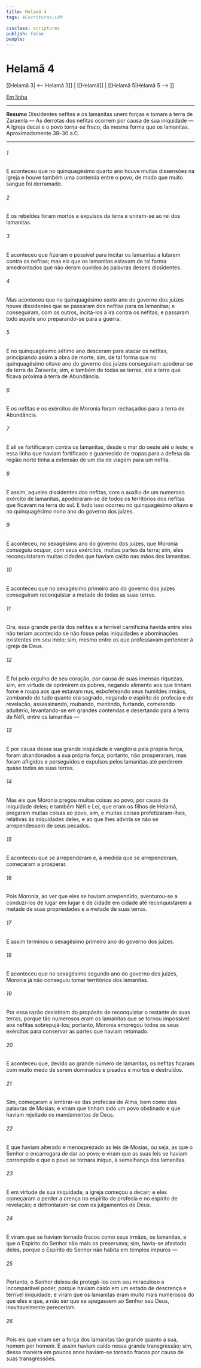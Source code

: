 ```yaml
---
title: Helamã 4
tags: #Escrituras\LdM

cssclass: scriptures
publish: false
people:
---
```


# Helamã 4
[[Helamã 3| <-- Helamã 3]] | [[Helamã]] | [[Helamã 5|Helamã 5 --> ]]

[Em linha](https://churchofjesuschrist.org/study/scriptures/bofm/hel/4?lang=por)

---
__Resumo__
Dissidentes nefitas e os lamanitas unem forças e tomam a terra de Zaraenla — As derrotas dos nefitas ocorrem por causa de sua iniquidade — A Igreja decai e o povo torna-se fraco, da mesma forma que os lamanitas. Aproximadamente 38–30 a.C.

---
###### 1 
E aconteceu que no quinquagésimo quarto ano houve muitas dissensões na igreja e houve também uma contenda entre o povo, de modo que muito sangue foi derramado.

###### 2 
E os rebeldes foram mortos e expulsos da terra e uniram-se ao rei dos lamanitas.

###### 3 
E aconteceu que fizeram o possível para incitar os lamanitas a lutarem contra os nefitas; mas eis que os lamanitas estavam de tal forma amedrontados que não deram ouvidos às palavras desses dissidentes.

###### 4 
Mas aconteceu que no quinquagésimo sexto ano do governo dos juízes houve dissidentes que se passaram dos nefitas para os lamanitas; e conseguiram, com os outros, incitá-los à ira contra os nefitas; e passaram todo aquele ano preparando-se para a guerra.

###### 5 
E no quinquagésimo sétimo ano desceram para atacar os nefitas, principiando assim a obra de morte; sim, de tal forma que no quinquagésimo oitavo ano do governo dos juízes conseguiram apoderar-se da terra de Zaraenla; sim, e também de todas as terras, até a terra que ficava próxima à terra de Abundância.

###### 6 
E os nefitas e os exércitos de Moronia foram rechaçados para a terra de Abundância.

###### 7 
E ali se fortificaram contra os lamanitas, desde o mar do oeste até o leste; e essa linha que haviam fortificado e guarnecido de tropas para a defesa da região norte tinha a extensão de um dia de viagem para um nefita.

###### 8 
E assim, aqueles dissidentes dos nefitas, com o auxílio de um numeroso exército de lamanitas, apoderaram-se de todos os territórios dos nefitas que ficavam na terra do sul. E tudo isso ocorreu no quinquagésimo oitavo e no quinquagésimo nono ano do governo dos juízes.

###### 9 
E aconteceu, no sexagésimo ano do governo dos juízes, que Moronia conseguiu ocupar, com seus exércitos, muitas partes da terra; sim, eles reconquistaram muitas cidades que haviam caído nas mãos dos lamanitas.

###### 10 
E aconteceu que no sexagésimo primeiro ano do governo dos juízes conseguiram reconquistar a metade de todas as suas terras.

###### 11 
Ora, essa grande perda dos nefitas e a terrível carnificina havida entre eles não teriam acontecido se não fosse pelas iniquidades e abominações existentes em seu meio; sim, mesmo entre os que professavam pertencer à igreja de Deus.

###### 12 
E foi pelo orgulho de seu coração, por causa de suas imensas riquezas, sim, em virtude de oprimirem os pobres, negando alimento aos que tinham fome e roupa aos que estavam nus, esbofeteando seus humildes irmãos, zombando de tudo quanto era sagrado, negando o espírito de profecia e de revelação, assassinando, roubando, mentindo, furtando, cometendo adultério, levantando-se em grandes contendas e desertando para a terra de Néfi, entre os lamanitas —

###### 13 
E por causa dessa sua grande iniquidade e vanglória pela própria força, foram abandonados a sua própria força; portanto, não prosperaram, mas foram afligidos e perseguidos e expulsos pelos lamanitas até perderem quase todas as suas terras.

###### 14 
Mas eis que Moronia pregou muitas coisas ao povo, por causa da iniquidade deles; e também Néfi e Leí, que eram os filhos de Helamã, pregaram muitas coisas ao povo, sim, e muitas coisas profetizaram-lhes, relativas às iniquidades deles, e ao que lhes adviria se não se arrependessem de seus pecados.

###### 15 
E aconteceu que se arrependeram e, à medida que se arrependeram, começaram a prosperar.

###### 16 
Pois Moronia, ao ver que eles se haviam arrependido, aventurou-se a conduzi-los de lugar em lugar e de cidade em cidade até reconquistarem a metade de suas propriedades e a metade de suas terras.

###### 17 
E assim terminou o sexagésimo primeiro ano do governo dos juízes.

###### 18 
E aconteceu que no sexagésimo segundo ano do governo dos juízes, Moronia já não conseguiu tomar territórios dos lamanitas.

###### 19 
Por essa razão desistiram do propósito de reconquistar o restante de suas terras, porque tão numerosos eram os lamanitas que se tornou impossível aos nefitas sobrepujá-los; portanto, Moronia empregou todos os seus exércitos para conservar as partes que haviam retomado.

###### 20 
E aconteceu que, devido ao grande número de lamanitas, os nefitas ficaram com muito medo de serem dominados e pisados e mortos e destruídos.

###### 21 
Sim, começaram a lembrar-se das profecias de Alma, bem como das palavras de Mosias; e viram que tinham sido um povo obstinado e que haviam rejeitado os mandamentos de Deus.

###### 22 
E que haviam alterado e menosprezado as leis de Mosias, ou seja, as que o Senhor o encarregara de dar ao povo; e viram que as suas leis se haviam corrompido e que o povo se tornara iníquo, à semelhança dos lamanitas.

###### 23 
E em virtude de sua iniquidade, a igreja começou a decair; e eles começaram a perder a crença no espírito de profecia e no espírito de revelação; e defrontaram-se com os julgamentos de Deus.

###### 24 
E viram que se haviam tornado fracos como seus irmãos, os lamanitas, e que o Espírito do Senhor não mais os preservava; sim, havia-se afastado deles, porque o Espírito do Senhor não habita em templos impuros —

###### 25 
Portanto, o Senhor deixou de protegê-los com seu miraculoso e incomparável poder, porque haviam caído em um estado de descrença e terrível iniquidade; e viram que os lamanitas eram muito mais numerosos do que eles e que, a não ser que se apegassem ao Senhor seu Deus, inevitavelmente pereceriam.

###### 26 
Pois eis que viram ser a força dos lamanitas tão grande quanto a sua, homem por homem. E assim haviam caído nessa grande transgressão; sim, dessa maneira em poucos anos haviam-se tornado fracos por causa de suas transgressões.

